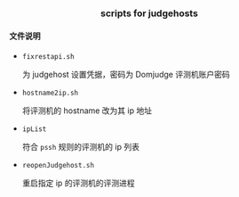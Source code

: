 <h3 align='center'> scripts for judgehosts </h3>


#### 文件说明

- `fixrestapi.sh`

    为 judgehost 设置凭据，密码为 Domjudge 评测机账户密码
    
- `hostname2ip.sh`

    将评测机的 hostname 改为其 ip 地址
    
- `ipList`

    符合 `pssh` 规则的评测机的 ip 列表
    
- `reopenJudgehost.sh`

    重启指定 ip 的评测机的评测进程